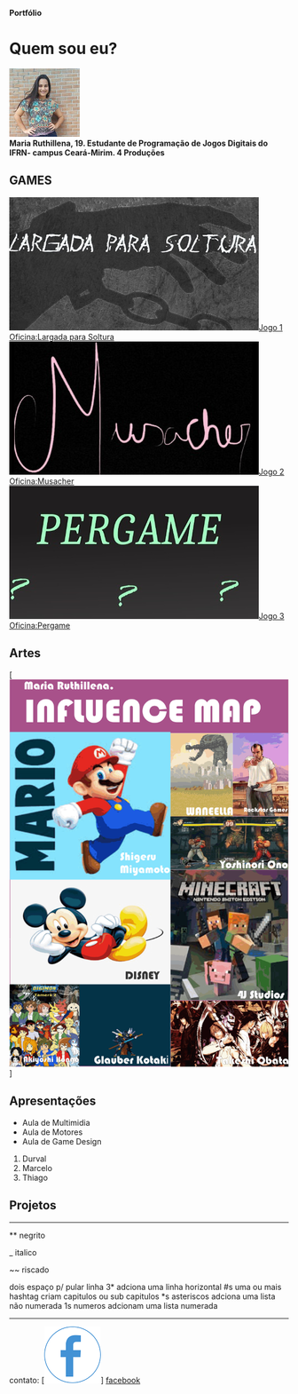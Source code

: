 
 **Portfólio**

# Quem sou eu?
![](per.jpg)  
**Maria Ruthillena, 19. Estudante de Programação de Jogos Digitais do IFRN- campus Ceará-Mirim.
4 Produções**



## GAMES

![](largada.jpg)[Jogo 1 Oficina:Largada para Soltura](https://ruthimaria01.github.io/largada/)  
![](musacher.jpg)[Jogo 2 Oficina:Musacher](https://ruthimaria01.github.io/musacher/)  
![](pergamepot.jpg)[Jogo 3 Oficina:Pergame](https://eliciaa.github.io/Pergame/)  


## Artes
[![](1.png)]
## Apresentações
* Aula de Multimidia
* Aula de Motores
* Aula de Game Design

1. Durval
2. Marcelo
3. Thiago

## Projetos

* * *

** negrito

_ italico

~~ riscado  

   dois espaço p/ pular linha
 3* adciona uma linha horizontal
 #s uma ou mais hashtag criam capitulos ou sub capitulos
 *s asteriscos adciona uma lista não numerada
 1s numeros adcionam uma lista numerada
 
 * * *
contato:
[![](face.png)] [facebook](https://web.facebook.com/maria.ruthillena)  
